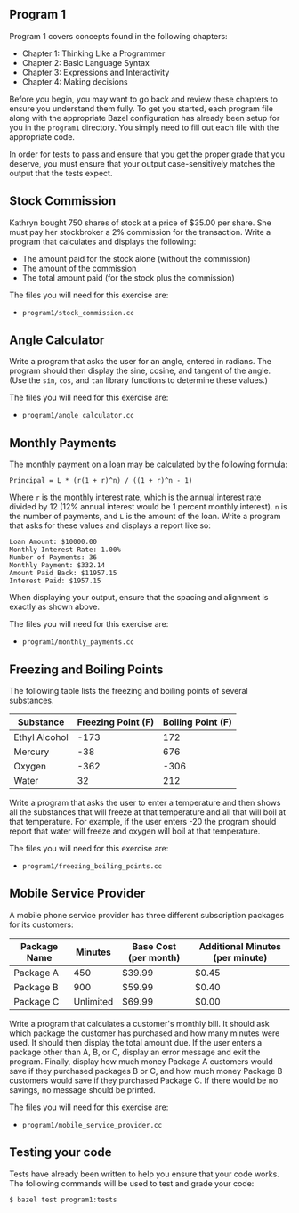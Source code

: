 Program 1
---------
Program 1 covers concepts found in the following chapters:

- Chapter 1: Thinking Like a Programmer
- Chapter 2: Basic Language Syntax
- Chapter 3: Expressions and Interactivity
- Chapter 4: Making decisions

Before you begin, you may want to go back and review these chapters to ensure you understand them
fully. To get you started, each program file along with the appropriate Bazel configuration has
already been setup for you in the `program1` directory. You simply need to fill out each file with
the appropriate code.

In order for tests to pass and ensure that you get the proper grade that you deserve, you must
ensure that your output case-sensitively matches the output that the tests expect.

Stock Commission
----------------
Kathryn bought 750 shares of stock at a price of $35.00 per share. She must pay her stockbroker a 2%
commission for the transaction. Write a program that calculates and displays the following:

- The amount paid for the stock alone (without the commission)
- The amount of the commission
- The total amount paid (for the stock plus the commission)

The files you will need for this exercise are:

- `program1/stock_commission.cc`

Angle Calculator
----------------
Write a program that asks the user for an angle, entered in radians. The program should then display
the sine, cosine, and tangent of the angle. (Use the `sin`, `cos`, and `tan` library functions to
determine these values.)

The files you will need for this exercise are:

- `program1/angle_calculator.cc`

Monthly Payments
----------------
The monthly payment on a loan may be calculated by the following formula:

    Principal = L * (r(1 + r)^n) / ((1 + r)^n - 1)

Where `r` is the monthly interest rate, which is the annual interest rate divided by 12 (12\% annual
interest would be 1 percent monthly interest). `n` is the number of payments, and `L` is the amount
of the loan. Write a program that asks for these values and displays a report like so:

    Loan Amount: $10000.00
    Monthly Interest Rate: 1.00%
    Number of Payments: 36
    Monthly Payment: $332.14
    Amount Paid Back: $11957.15
    Interest Paid: $1957.15

When displaying your output, ensure that the spacing and alignment is exactly as shown above.

The files you will need for this exercise are:

- `program1/monthly_payments.cc`

Freezing and Boiling Points
---------------------------
The following table lists the freezing and boiling points of several substances.

| Substance     | Freezing Point (F) | Boiling Point (F) |
| ------------- | ------------------ | ----------------- |
| Ethyl Alcohol | -173               | 172               |
| Mercury       | -38                | 676               |
| Oxygen        | -362               | -306              |
| Water         | 32                 | 212               |

Write a program that asks the user to enter a temperature and then shows all the substances that
will freeze at that temperature and all that will boil at that temperature. For example, if the user
enters -20 the program should report that water will freeze and oxygen will boil at that
temperature.

The files you will need for this exercise are:

- `program1/freezing_boiling_points.cc`

Mobile Service Provider
-----------------------
A mobile phone service provider has three different subscription packages for its customers:

| Package Name  | Minutes   | Base Cost (per month) | Additional Minutes (per minute) |
| ------------- | --------- | --------------------- | ------------------------------- |
| Package A     | 450       | $39.99                | $0.45                           |
| Package B     | 900       | $59.99                | $0.40                           |
| Package C     | Unlimited | $69.99                | $0.00                           |

Write a program that calculates a customer's monthly bill. It should ask which package the customer
has purchased and how many minutes were used. It should then display the total amount due. If the
user enters a package other than A, B, or C, display an error message and exit the program. Finally,
display how much money Package A customers would save if they purchased packages B or C, and how
much money Package B customers would save if they purchased Package C. If there would be no savings,
no message should be printed.

The files you will need for this exercise are:

- `program1/mobile_service_provider.cc`

Testing your code
-----------------
Tests have already been written to help you ensure that your code works. The following commands will
be used to test and grade your code:

    $ bazel test program1:tests
